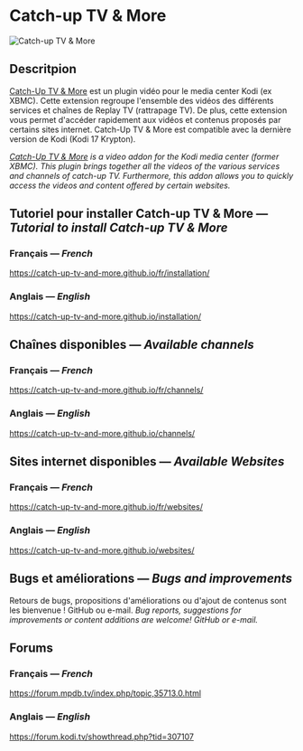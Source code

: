 # Catch-up TV & More
![Catch-up TV & More](https://github.com/SylvainCecchetto/plugin.video.catchuptvandmore/raw/master/icon.png)

## Descritpion
[Catch-Up TV & More](https://kodi.tv/addon/plugins-video-add-ons/catch-tv-more) est un plugin vidéo pour le media center Kodi (ex XBMC).
Cette extension regroupe l'ensemble des vidéos des différents services et chaînes de Replay TV (rattrapage TV). De plus, cette extension vous permet d'accéder rapidement aux vidéos et contenus proposés par certains sites internet.
Catch-Up TV & More est compatible avec la dernière version de Kodi (Kodi 17 Krypton).

*[Catch-Up TV & More](https://kodi.tv/addon/plugins-video-add-ons/catch-tv-more) is a video addon for the Kodi media center (former XBMC).*
*This plugin brings together all the videos of the various services and channels of catch-up TV. Furthermore, this addon allows you to quickly access the videos and content offered by certain websites.*

## Tutoriel pour installer Catch-up TV & More — *Tutorial to install Catch-up TV & More*
### Français — *French*
<https://catch-up-tv-and-more.github.io/fr/installation/>

### Anglais — *English*
<https://catch-up-tv-and-more.github.io/installation/>

## Chaînes disponibles — *Available channels*
### Français — *French*
<https://catch-up-tv-and-more.github.io/fr/channels/>

### Anglais — *English*
<https://catch-up-tv-and-more.github.io/channels/>

## Sites internet disponibles — *Available Websites*
### Français — *French*
<https://catch-up-tv-and-more.github.io/fr/websites/>

### Anglais — *English*
<https://catch-up-tv-and-more.github.io/websites/>

## Bugs et améliorations — *Bugs and improvements*
Retours de bugs, propositions d'améliorations ou d'ajout de contenus sont les bienvenue ! GitHub ou e-mail.
*Bug reports, suggestions for improvements or content additions are welcome! GitHub or e-mail.*

## Forums
### Français — *French*
<https://forum.mpdb.tv/index.php/topic,35713.0.html>

### Anglais — *English*
<https://forum.kodi.tv/showthread.php?tid=307107>

